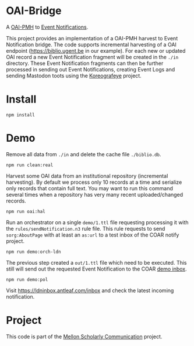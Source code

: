 # OAI-Bridge

A [OAI-PMH](https://www.openarchives.org/pmh/) to [Event Notifications](https://www.eventnotifications.net).

This project provides an implementation of a OAI-PMH harvest to Event Notification bridge.
The code supports incremental harvesting of a OAI endpoint (https://biblio.ugent.be in our
example). For each new or updated OAI record a new Event Notification fragment will be 
created in the `./in` directory. These Event Notification fragments can then be further
processed in sending out Event Notifications, creating Event Logs and sending Mastodon 
toots using the [Koreografeye](https://github.com/eyereasoner/Koreografeye) project.

# Install

```
npm install
```

# Demo

Remove all data from `./in` and delete the cache file `./biblio.db`.

```
npm run clean:real
```

Harvest some OAI data from an institutional repository (incremental harvesting). By 
default we process only 10 records at a time and serialize only records that contain
full text. You may want to run this command several times when a repository has very
many recent uploaded/changed records.

```
npm run oai:hal
```

Run an orchestrator on a single `demo/1.ttl` file requesting processing it with the 
`rules/sendNotification.n3` rule file. This rule requests to send `sorg:AboutPage` with
at least an `as:url` to a test inbox of the COAR notify project.

```
npm run demo:orch-ldn
```

The previous step created a `out/1.ttl` file which need to be executed. This still will
send out the requested Event Notification to the COAR [demo inbox](https://ldninbox.antleaf.com/inbox).

```
npm run demo:pol
```

Visit https://ldninbox.antleaf.com/inbox and check the latest incoming notification.

# Project

This code is part of the [Mellon Scholarly Communication](https://knows.idlab.ugent.be/projects/mellon/) project.